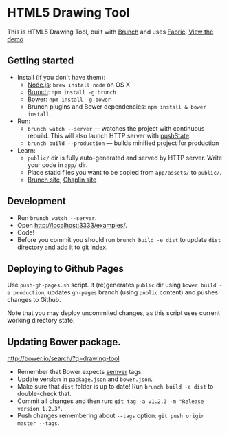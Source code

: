 # HTML5 Drawing Tool

This is HTML5 Drawing Tool, built with [Brunch](http://brunch.io) and uses [Fabric](http://fabricjs.com).
[View the demo](http://concord-consortium.github.io/drawing-tool/examples/)

## Getting started
* Install (if you don't have them):
    * [Node.js](http://nodejs.org): `brew install node` on OS X
    * [Brunch](http://brunch.io): `npm install -g brunch`
    * [Bower](http://bower.io): `npm install -g bower`
    * Brunch plugins and Bower dependencies: `npm install & bower install`.
* Run:
    * `brunch watch --server` — watches the project with continuous rebuild. This will also launch HTTP server with [pushState](https://developer.mozilla.org/en-US/docs/Web/Guide/API/DOM/Manipulating_the_browser_history).
    * `brunch build --production` — builds minified project for production
* Learn:
    * `public/` dir is fully auto-generated and served by HTTP server.  Write your code in `app/` dir.
    * Place static files you want to be copied from `app/assets/` to `public/`.
    * [Brunch site](http://brunch.io), [Chaplin site](http://chaplinjs.org)


## Development

* Run `brunch watch --server`.
* Open [http://localhost:3333/examples/](http://localhost:3333/examples/).
* Code!
* Before you commit you should run `brunch build -e dist` to update `dist` directory and add it to git index.

## Deploying to Github Pages

Use `push-gh-pages.sh` script. It (re)generates `public` dir using `bower build -e production`, updates `gh-pages` branch
(using `public` content) and pushes changes to Github.

Note that you may deploy uncommited changes, as this script uses current working directory state.

## Updating Bower package.

http://bower.io/search/?q=drawing-tool

* Remember that Bower expects [semver](http://semver.org/) tags.
* Update version in `package.json` and `bower.json`.
* Make sure that `dist` folder is up to date! Run `brunch build -e dist` to double-check that.
* Commit all changes and then run: `git tag -a v1.2.3 -m "Release version 1.2.3"`.
* Push changes remembering about `--tags` option: `git push origin master --tags`.
